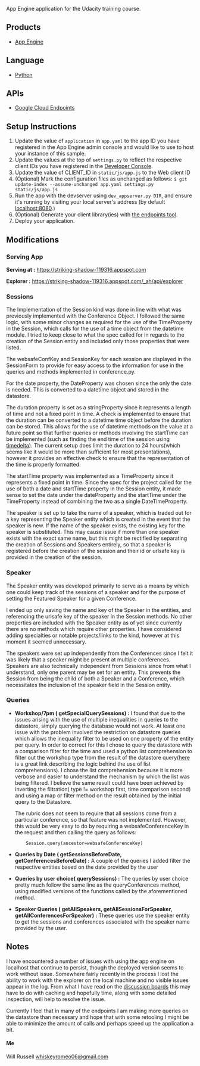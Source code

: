 App Engine application for the Udacity training course.

## Products
- [App Engine][1]

## Language
- [Python][2]

## APIs
- [Google Cloud Endpoints][3]

## Setup Instructions
1. Update the value of `application` in `app.yaml` to the app ID you
   have registered in the App Engine admin console and would like to use to host
   your instance of this sample.
1. Update the values at the top of `settings.py` to
   reflect the respective client IDs you have registered in the
   [Developer Console][4].
1. Update the value of CLIENT_ID in `static/js/app.js` to the Web client ID
1. (Optional) Mark the configuration files as unchanged as follows:
   `$ git update-index --assume-unchanged app.yaml settings.py static/js/app.js`
1. Run the app with the devserver using `dev_appserver.py DIR`, and ensure it's running by visiting your local server's address (by default [localhost:8080][5].)
1. (Optional) Generate your client library(ies) with [the endpoints tool][6].
1. Deploy your application.


[1]: https://developers.google.com/appengine
[2]: http://python.org
[3]: https://developers.google.com/appengine/docs/python/endpoints/
[4]: https://console.developers.google.com/
[5]: https://localhost:8080/
[6]: https://developers.google.com/appengine/docs/python/endpoints/endpoints_tool


## Modifications

### Serving App

**Serving at :** https://striking-shadow-119316.appspot.com

**Explorer :** https://striking-shadow-119316.appspot.com/_ah/api/explorer

### Sessions

The Implementation of the Session kind was done in line with
what was previously implemented with the Conference Object. I 
followed the same logic, with some minor changes as required for
the use of the TimeProperty in the Session, which calls for the 
use of a time object from the datetime module. I tried to keep
close to what the spec called for in regards to the creation of the
Session entity and included only those properties that were listed.

The websafeConfKey and SessionKey for each session are displayed in the
SessionForm to provide for easy access to the information for use in the
queries and methods implemented in conference.py.

For the date property, the DateProperty was chosen since the only the 
date is needed. This is converted to a datetime object and stored in the datastore.

The duration property is set as a stringProperty since it represents a 
length of time and not a fixed point in time. A check is implemented to ensure that
the duration can be converted to a datetime time object before the duration can be stored.
This allows for the use of datetime methods on the value at a future point 
so that further queries or methods involving the startTime can be implemented
(such as finding the end time of the session using [timedelta][10]). The current
setup does limit the duration to 24 hours(which seems like it would be more than 
sufficient for most presentations), however it provides an effective check to 
ensure that the representation of the time is properly formatted.

The startTime property was implemented as a TimeProperty since it represents
a fixed point in time. Since the spec for the project called for the 
use of both a date and startTime property in the Session entity, it made
sense to set the date under the dateProperty and the startTime under the TimeProperty
instead of combining the two as a single DateTimeProperty.

The speaker is set up to take the name of a speaker, which is traded out for
a key representing the Speaker entity which is created in the event that the 
speaker is new. If the name of the speaker exists, the existing key for the speaker
is substituted. This may cause issue if more than one speaker exists with 
the exact same name, but this might be rectified by separating the creation 
of Sessions and Speakers entirely, so that a speaker is registered before the
creation of the session and their id or urlsafe key is provided in the creation of
the session.

### Speaker

The Speaker entity was developed primarily to serve as a means
by which one could keep track of the sessions of a speaker and 
for the purpose of setting the Featured Speaker for a given Conference.

I ended up only saving the name and key of the Speaker in the entities, 
and referencing the urlsafe key of the speaker in the Session methods.
No other properties are included with the Speaker entity as of yet since
currently there are no methods which require other properties. I have considered
adding specialties or notable projects/links to the kind, however at this
moment it seemed unnecessary.

The speakers were set up independently from the Conferences 
since I felt it was likely that a speaker might be present at multiple conferences.
Speakers are also technically independent from Sessions since from what I 
understand, only one parent may be set for an entity. This prevents the Session from
being the child of both a Speaker and a Conference, which necessitates
the inclusion of the speaker field in the Session entity.

### Queries
- **Workshop/7pm ( getSpecialQuerySessions) :**
    I found that due to the issues arising with the use of multiple 
    inequalities in queries to the datastore, simply querying the
    database would not work. At least one issue with the problem involved
    the restriction on datastore queries which allows the inequality filter
    to be used on one property of the entity per query. In order to correct for this
    I chose to query the datastore with a comparison filter for the time
    and used a python list comprehension to filter out the workshop type from the result
    of the datastore query([here][9] is a great link describing the logic behind the use
    of list comprehensions). I chose the list comprehension because it is more verbose
    and easier to understand the mechanism by which the list was being filtered.
    I believe the same result could have been achieved by inverting the filtration( type != workshop first,
    time comparison second) and using a map or filter method on the result obtained
    by the initial query to the Datastore.
    
    The rubric does not seem to require that all sessions come from a particular conference,
    so that feature was not implemented. However, this would be very easy to do 
    by requiring a websafeConferenceKey in the request and then calling the query as follows:
    ```
        Session.query(ancestor=websafeConferenceKey)
    ```
- **Queries by Date ( getSessionsBeforeDate, getConferencesBeforeDate) :**
    A couple of the queries I added filter the respective entities
    based on the date provided by the user
- **Queries by user choice( querySessions) :**
    The queries by user choice pretty much follow the same line as the 
    queryConferences method, using modified versions of the functions
    called by the aforementioned method.
- **Speaker Queries ( getAllSpeakers, getAllSessionsForSpeaker, getAllConferencesForSpeaker) :**
    These queries use the speaker entity to get the sessions and 
    conferences associated with the speaker name provided by the user.

## Notes

I have encountered a number of issues with using the app engine on
localhost that continue to persist, though the deployed version seems
to work without issue. Somewhere fairly recently in the process I lost
the ability to work with the explorer on the local machine and no visible
issues appear in the log. From what I have read on the [discussion boards][8] 
this may have to do with caching and hopefully time, along with some detailed
inspection, will help to resolve the issue.

Currently I feel that in many of the endpoints I am making more queries on the 
datastore than necessary and hope that with some retooling I might
be able to minimize the amount of calls and perhaps speed up the application
a bit.


[7]: http://stackoverflow.com/questions/24392270/many-to-many-relationship-in-ndb
[8]: https://discussions.udacity.com/t/localhost-getconferencecreated-error/38247/2
[9]: http://python-3-patterns-idioms-test.readthedocs.org/en/latest/Comprehensions.html
[10]: http://stackoverflow.com/questions/18303301/working-with-time-values-greater-than-24-hours
#### Me
Will Russell
whiskeyromeo06@gmail.com
